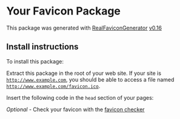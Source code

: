 # Your Favicon Package

This package was generated with [RealFaviconGenerator](https://realfavicongenerator.net/) [v0.16](https://realfavicongenerator.net/change_log#v0.16)



## Install instructions



To install this package:

Extract this package in the root of your web site. If your site is <code>http://www.example.com</code>, you should be able to access a file named <code>http://www.example.com/favicon.ico</code>.


Insert the following code in the `head` section of your pages:



<link rel="apple-touch-icon" sizes="180x180" href="/apple-touch-icon.png?v=2">

<link rel="icon" type="image/png" sizes="32x32" href="/favicon-32x32.png?v=2">

<link rel="icon" type="image/png" sizes="194x194" href="/favicon-194x194.png?v=2">

<link rel="icon" type="image/png" sizes="192x192" href="/android-chrome-192x192.png?v=2">

<link rel="icon" type="image/png" sizes="16x16" href="/favicon-16x16.png?v=2">

<link rel="manifest" href="/site.webmanifest?v=2">

<link rel="mask-icon" href="/safari-pinned-tab.svg?v=2" color="#ff9800">

<link rel="shortcut icon" href="/favicon.ico?v=2">

<meta name="msapplication-TileColor" content="#ff9800">

<meta name="msapplication-TileImage" content="/mstile-144x144.png?v=2">

<meta name="theme-color" content="#ff9800">



*Optional* - Check your favicon with the [favicon checker](https://realfavicongenerator.net/favicon_checker)